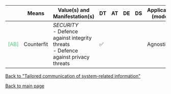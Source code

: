 |       | Means  | Value(s) and Manifestation(s)| DT|AT | DE | DS | Application (model) | Approach | Visual elements | Additional details
| ----------- |  --------------------------- | ---------------  |------------------------------|-------------| ----------------------|----------------------|----------------------------|--------------------|------------------------|--------------------------------- |
<span style="color:#50C878">[AB]</span> | Counterfit| *SECURITY* <br> - Defence against integrity threats<br> - Defence against privacy threats  |✅ | | | | Agnostic| ||   | 

[Back to "Tailored communication of system-related information"](../Table3A.md)

[Back to main page](../index.md)